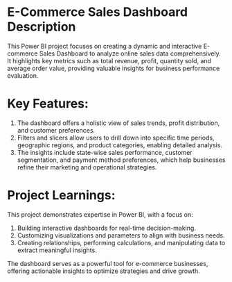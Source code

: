 # E-Commerce Sales Dashboard Description
This Power BI project focuses on creating a dynamic and interactive E-commerce Sales Dashboard to analyze online sales data comprehensively. It highlights key metrics such as total revenue, profit, quantity sold, and average order value, providing valuable insights for business performance evaluation.

# Key Features:
1. The dashboard offers a holistic view of sales trends, profit distribution, and customer preferences.
2. Filters and slicers allow users to drill down into specific time periods, geographic regions, and product categories, enabling detailed analysis.
3. The insights include state-wise sales performance, customer segmentation, and payment method preferences, which help businesses refine their marketing and operational strategies.

# Project Learnings: 
This project demonstrates expertise in Power BI, with a focus on:
1. Building interactive dashboards for real-time decision-making.
2. Customizing visualizations and parameters to align with business needs.
3. Creating relationships, performing calculations, and manipulating data to extract meaningful insights.

The dashboard serves as a powerful tool for e-commerce businesses, offering actionable insights to optimize strategies and drive growth.
